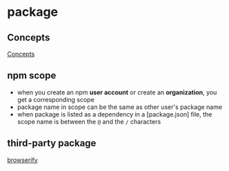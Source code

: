 # package

## Concepts

[Concepts](npm-package-concepts.md)

## npm scope

- when you create an npm **user account** or create an **organization**, you get a corresponding scope
- package name in scope can be the same as other user's package name
- when package is listed as a dependency in a [package.json] file, the scope name is between the `@` and the `/` characters

## third-party package

[browserify](npm-browserify.md)
